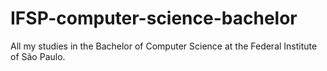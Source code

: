 # IFSP-computer-science-bachelor
All my studies in the Bachelor of Computer Science at the Federal Institute of São Paulo.
